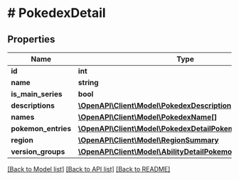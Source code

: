 # # PokedexDetail

## Properties

Name | Type | Description | Notes
------------ | ------------- | ------------- | -------------
**id** | **int** |  | [readonly]
**name** | **string** |  |
**is_main_series** | **bool** |  | [optional]
**descriptions** | [**\OpenAPI\Client\Model\PokedexDescription[]**](PokedexDescription.md) |  |
**names** | [**\OpenAPI\Client\Model\PokedexName[]**](PokedexName.md) |  |
**pokemon_entries** | [**\OpenAPI\Client\Model\PokedexDetailPokemonEntriesInner[]**](PokedexDetailPokemonEntriesInner.md) |  |
**region** | [**\OpenAPI\Client\Model\RegionSummary**](RegionSummary.md) |  |
**version_groups** | [**\OpenAPI\Client\Model\AbilityDetailPokemonInnerPokemon[]**](AbilityDetailPokemonInnerPokemon.md) |  |

[[Back to Model list]](../../README.md#models) [[Back to API list]](../../README.md#endpoints) [[Back to README]](../../README.md)
